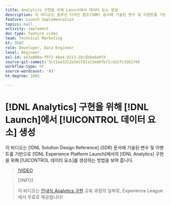 ```yaml
---
title: Analytics 구현을 위해 Launch에서 데이터 요소 생성
description: 이 비디오는 솔루션 디자인 참조(SDR) 문서에 기술된 변수 및 이벤트를 기반으로 Launch에서의 Analytics 구현을 위해 데이터 요소를 생성하는 방법을 보여 줍니다.
feature: Launch Implementation
topics: null
activity: implement
doc-type: feature video
team: Technical Marketing
kt: 3587
role: Developer, Data Engineer
level: Beginner
exl-id: ee3a808a-f972-46e4-9213-2bc5bba6e0fd
source-git-commit: 5c11ee3222e5e3f81a13ed8fbf2cd22fc32b1740
workflow-type: ht
source-wordcount: '93'
ht-degree: 100%

---
```


# [!DNL Analytics] 구현을 위해 [!DNL Launch]에서 [!UICONTROL 데이터 요소] 생성

이 비디오는 [!DNL Solution Design Reference] (SDR) 문서에 기술된 변수 및 이벤트를 기반으로 [!DNL Experience Platform Launch]에서의 [!DNL Analytics] 구현을 위해 [!UICONTROL 데이터 요소]를 생성하는 방법을 보여 줍니다.

>[!VIDEO](https://video.tv.adobe.com/v/28760/?quality=12)

>[!INFO]
>
> 이 비디오는 [안내식 Analytics 구현](https://experienceleague.adobe.com/?recommended=Analytics-D-1-2019.1) 교육 과정의 일부로, Experience League에서 무료로 제공됩니다!